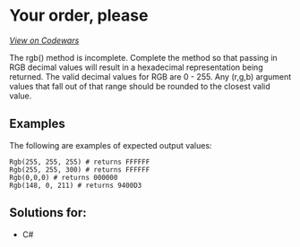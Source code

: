 # Your order, please
[*View on Codewars*](https://www.codewars.com/kata/rgb-to-hex-conversion)

The rgb() method is incomplete. Complete the method so that passing in RGB decimal values will result in a hexadecimal representation being returned. The valid decimal values for RGB are 0 - 255. Any (r,g,b) argument values that fall out of that range should be rounded to the closest valid value.


## Examples

The following are examples of expected output values:

```
Rgb(255, 255, 255) # returns FFFFFF
Rgb(255, 255, 300) # returns FFFFFF
Rgb(0,0,0) # returns 000000
Rgb(148, 0, 211) # returns 9400D3
```

## Solutions for:

- C#